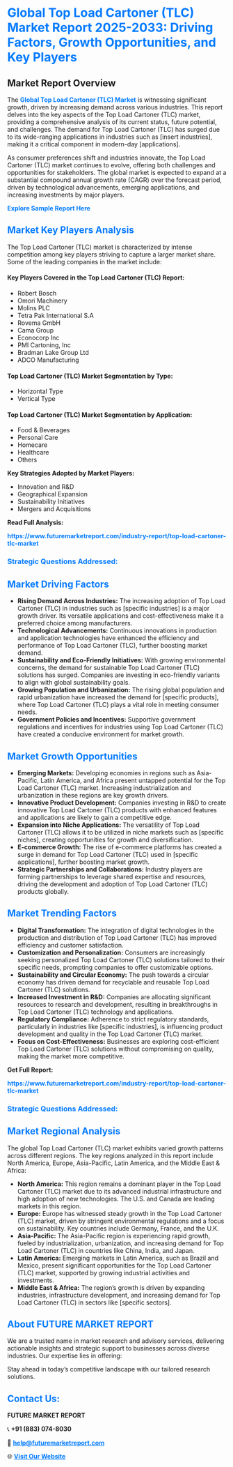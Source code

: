 <h1 style="color: #007BFF;">Global Top Load Cartoner (TLC) Market Report 2025-2033: Driving Factors, Growth Opportunities, and Key Players</h1>

<section id="overview">
<h2>Market Report Overview</h2>
<p>The <a href="https://www.futuremarketreport.com/industry-report/top-load-cartoner-tlc-market" style="color: #007BFF; text-decoration: none;"><strong>Global Top Load Cartoner (TLC) Market</strong></a> is witnessing significant growth, driven by increasing demand across various industries. This report delves into the key aspects of the Top Load Cartoner (TLC) market, providing a comprehensive analysis of its current status, future potential, and challenges. The demand for Top Load Cartoner (TLC) has surged due to its wide-ranging applications in industries such as [insert industries], making it a critical component in modern-day [applications].</p>
<p>As consumer preferences shift and industries innovate, the Top Load Cartoner (TLC) market continues to evolve, offering both challenges and opportunities for stakeholders. The global market is expected to expand at a substantial compound annual growth rate (CAGR) over the forecast period, driven by technological advancements, emerging applications, and increasing investments by major players.</p>
</section>

<section id="overview">
<p><a href="https://www.futuremarketreport.com/request-sample/reportId=87788" style="color: #007BFF; text-decoration: none;"><strong>Explore Sample Report Here</strong></a></p>
</section>

<section id="key-players">
<h2 style="color: #007BFF;">Market Key Players Analysis</h2>
<p>The Top Load Cartoner (TLC) market is characterized by intense competition among key players striving to capture a larger market share. Some of the leading companies in the market include:</p>
<h4>Key Players Covered in the Top Load Cartoner (TLC) Report:</h4>
<ul><li>Robert Bosch</li><li>Omori Machinery</li><li>Molins PLC</li><li>Tetra Pak International S.A</li><li>Rovema GmbH</li><li>Cama Group</li><li>Econocorp Inc</li><li>PMI Cartoning, Inc</li><li>Bradman Lake Group Ltd</li><li>ADCO Manufacturing</li></ul>
<h4>Top Load Cartoner (TLC) Market Segmentation by Type:</h4>
<ul><li>Horizontal Type</li><li>Vertical Type</li></ul>

<h4>Top Load Cartoner (TLC) Market Segmentation by Application:</h4>
<ul><li>Food &amp; Beverages</li><li>Personal Care</li><li>Homecare</li><li>Healthcare</li><li>Others</li></ul>
<p><strong>Key Strategies Adopted by Market Players:</strong></p>
<ul>
<li>Innovation and R&D</li>
<li>Geographical Expansion</li>
<li>Sustainability Initiatives</li>
<li>Mergers and Acquisitions</li>
</ul>
</section>

<section>
<p><strong>Read Full Analysis: </strong></p><a href="https://www.futuremarketreport.com/industry-report/top-load-cartoner-tlc-market" style="color: #007BFF; text-decoration: none;"><strong>https://www.futuremarketreport.com/industry-report/top-load-cartoner-tlc-market</strong></a>
<h3 style="color: #007BFF;">Strategic Questions Addressed:</h3>
</section>

<section id="driving-factors">
<h2 style="color: #007BFF;">Market Driving Factors</h2>
<ul>
<li><strong>Rising Demand Across Industries:</strong> The increasing adoption of Top Load Cartoner (TLC) in industries such as [specific industries] is a major growth driver. Its versatile applications and cost-effectiveness make it a preferred choice among manufacturers.</li>
<li><strong>Technological Advancements:</strong> Continuous innovations in production and application technologies have enhanced the efficiency and performance of Top Load Cartoner (TLC), further boosting market demand.</li>
<li><strong>Sustainability and Eco-Friendly Initiatives:</strong> With growing environmental concerns, the demand for sustainable Top Load Cartoner (TLC) solutions has surged. Companies are investing in eco-friendly variants to align with global sustainability goals.</li>
<li><strong>Growing Population and Urbanization:</strong> The rising global population and rapid urbanization have increased the demand for [specific products], where Top Load Cartoner (TLC) plays a vital role in meeting consumer needs.</li>
<li><strong>Government Policies and Incentives:</strong> Supportive government regulations and incentives for industries using Top Load Cartoner (TLC) have created a conducive environment for market growth.</li>
</ul>
</section>

<section id="growth-opportunities">
<h2 style="color: #007BFF;">Market Growth Opportunities</h2>
<ul>
<li><strong>Emerging Markets:</strong> Developing economies in regions such as Asia-Pacific, Latin America, and Africa present untapped potential for the Top Load Cartoner (TLC) market. Increasing industrialization and urbanization in these regions are key growth drivers.</li>
<li><strong>Innovative Product Development:</strong> Companies investing in R&D to create innovative Top Load Cartoner (TLC) products with enhanced features and applications are likely to gain a competitive edge.</li>
<li><strong>Expansion into Niche Applications:</strong> The versatility of Top Load Cartoner (TLC) allows it to be utilized in niche markets such as [specific niches], creating opportunities for growth and diversification.</li>
<li><strong>E-commerce Growth:</strong> The rise of e-commerce platforms has created a surge in demand for Top Load Cartoner (TLC) used in [specific applications], further boosting market growth.</li>
<li><strong>Strategic Partnerships and Collaborations:</strong> Industry players are forming partnerships to leverage shared expertise and resources, driving the development and adoption of Top Load Cartoner (TLC) products globally.</li>
</ul>
</section>

<section id="trending-factors">
<h2 style="color: #007BFF;">Market Trending Factors</h2>
<ul>
<li><strong>Digital Transformation:</strong> The integration of digital technologies in the production and distribution of Top Load Cartoner (TLC) has improved efficiency and customer satisfaction.</li>
<li><strong>Customization and Personalization:</strong> Consumers are increasingly seeking personalized Top Load Cartoner (TLC) solutions tailored to their specific needs, prompting companies to offer customizable options.</li>
<li><strong>Sustainability and Circular Economy:</strong> The push towards a circular economy has driven demand for recyclable and reusable Top Load Cartoner (TLC) solutions.</li>
<li><strong>Increased Investment in R&D:</strong> Companies are allocating significant resources to research and development, resulting in breakthroughs in Top Load Cartoner (TLC) technology and applications.</li>
<li><strong>Regulatory Compliance:</strong> Adherence to strict regulatory standards, particularly in industries like [specific industries], is influencing product development and quality in the Top Load Cartoner (TLC) market.</li>
<li><strong>Focus on Cost-Effectiveness:</strong> Businesses are exploring cost-efficient Top Load Cartoner (TLC) solutions without compromising on quality, making the market more competitive.</li>
</ul>
</section>

<section>
<p><strong>Get Full Report: </strong></p><a href="https://www.futuremarketreport.com/industry-report/top-load-cartoner-tlc-market" style="color: #007BFF; text-decoration: none;"><strong>https://www.futuremarketreport.com/industry-report/top-load-cartoner-tlc-market</strong></a>
<h3 style="color: #007BFF;">Strategic Questions Addressed:</h3>
</section>


<section id="regional-analysis">
<h2 style="color: #007BFF;">Market Regional Analysis</h2>
<p>The global Top Load Cartoner (TLC) market exhibits varied growth patterns across different regions. The key regions analyzed in this report include North America, Europe, Asia-Pacific, Latin America, and the Middle East & Africa:</p>
<ul>
<li><strong>North America:</strong> This region remains a dominant player in the Top Load Cartoner (TLC) market due to its advanced industrial infrastructure and high adoption of new technologies. The U.S. and Canada are leading markets in this region.</li>
<li><strong>Europe:</strong> Europe has witnessed steady growth in the Top Load Cartoner (TLC) market, driven by stringent environmental regulations and a focus on sustainability. Key countries include Germany, France, and the U.K.</li>
<li><strong>Asia-Pacific:</strong> The Asia-Pacific region is experiencing rapid growth, fueled by industrialization, urbanization, and increasing demand for Top Load Cartoner (TLC) in countries like China, India, and Japan.</li>
<li><strong>Latin America:</strong> Emerging markets in Latin America, such as Brazil and Mexico, present significant opportunities for the Top Load Cartoner (TLC) market, supported by growing industrial activities and investments.</li>
<li><strong>Middle East & Africa:</strong> The region’s growth is driven by expanding industries, infrastructure development, and increasing demand for Top Load Cartoner (TLC) in sectors like [specific sectors].</li>
</ul>
</section>

<footer>
<h2 style="color: #007BFF;">About FUTURE MARKET REPORT</h2>
<p>We are a trusted name in market research and advisory services, delivering actionable insights and strategic support to businesses across diverse industries. Our expertise lies in offering:</p>

<p>Stay ahead in today’s competitive landscape with our tailored research solutions.</p>

<h2 style="color: #007BFF;">Contact Us:</h2>
<p><strong>FUTURE MARKET REPORT</strong></p>
<p>📞 <strong>+91 (883) 074-8030</strong></p>
<p>📧 <strong><a href="mailto:help@futuremarketreport.com" style="color: #007BFF;">help@futuremarketreport.com</a></strong></p>
<p>🌐 <strong><a href="https://www.futuremarketreport.com/" style="color: #007BFF;">Visit Our Website</a></strong></p>
</footer>
